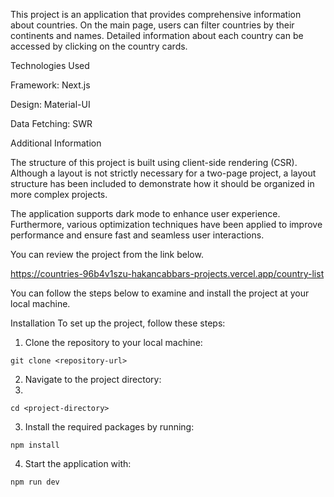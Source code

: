 This project is an application that provides comprehensive information about countries. On the main page, users can filter countries by their continents and names. Detailed information about each country can be accessed by clicking on the country cards.

Technologies Used

Framework: Next.js

Design: Material-UI

Data Fetching: SWR

Additional Information

The structure of this project is built using client-side rendering (CSR). Although a layout is not strictly necessary for a two-page project, a layout structure has been included to demonstrate how it should be organized in more complex projects.

The application supports dark mode to enhance user experience. Furthermore, various optimization techniques have been applied to improve performance and ensure fast and seamless user interactions.

You can review the project from the link below.

https://countries-96b4v1szu-hakancabbars-projects.vercel.app/country-list

You can follow the steps below to examine and install the project at your local machine.

Installation
To set up the project, follow these steps:

1. Clone the repository to your local machine:

```
git clone <repository-url>
```


2. Navigate to the project directory:
3. 
```
cd <project-directory>
```

3. Install the required packages by running:

```
npm install
```

4. Start the application with:

```
npm run dev
```
